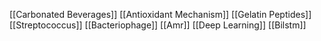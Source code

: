 [[Carbonated Beverages]]
[[Antioxidant Mechanism]]
[[Gelatin Peptides]]
[[Streptococcus]]
[[Bacteriophage]]
[[Amr]]
[[Deep Learning]]
[[Bilstm]]
